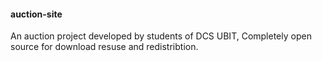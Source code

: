 #### auction-site

An auction project developed by students of DCS UBIT, Completely open source for download resuse and redistribtion.
